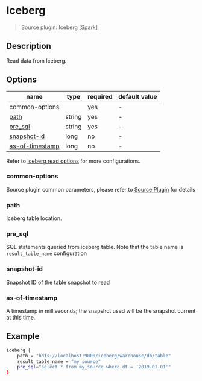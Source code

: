 # Iceberg

> Source plugin: Iceberg [Spark]

## Description

Read data from Iceberg.

## Options

| name           | type   | required | default value |
| -------------- | ------ | -------- | ------------- |
| common-options |        | yes      | -             |
| [path](#path)  | string | yes      | -             |
| [pre_sql](#pre_sql) | string | yes | -             |
| [snapshot-id](#snapshot-id) | long | no      | -   |
| [as-of-timestamp](#as-of-timestamp) | long | no| - |


Refer to [iceberg read options](https://iceberg.apache.org/docs/latest/spark-configuration/) for more configurations.

### common-options

Source plugin common parameters, please refer to [Source Plugin](./source-plugin.md) for details

### path

Iceberg table location.

### pre_sql

SQL statements queried from iceberg table. Note that the table name is `result_table_name` configuration

### snapshot-id

Snapshot ID of the table snapshot to read

### as-of-timestamp

A timestamp in milliseconds; the snapshot used will be the snapshot current at this time.

## Example

```bash
iceberg {
    path = "hdfs://localhost:9000/iceberg/warehouse/db/table"
    result_table_name = "my_source"
    pre_sql="select * from my_source where dt = '2019-01-01'"
}
```


